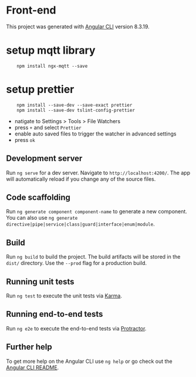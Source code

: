 # Front-end
This project was generated with [Angular CLI](https://github.com/angular/angular-cli) version 8.3.19.
# setup mqtt library
````
    npm install ngx-mqtt --save
````

# setup prettier
```
    npm install --save-dev --save-exact prettier
    npm install --save-dev tslint-config-prettier
```
- natigate to Settings > Tools > File Watchers 
- press `+` and select `Prettier`
- enable auto saved files to trigger the watcher in advanced settings
- press `ok`
## Development server

Run `ng serve` for a dev server. Navigate to `http://localhost:4200/`. The app will automatically reload if you change any of the source files.

## Code scaffolding

Run `ng generate component component-name` to generate a new component. You can also use `ng generate directive|pipe|service|class|guard|interface|enum|module`.

## Build

Run `ng build` to build the project. The build artifacts will be stored in the `dist/` directory. Use the `--prod` flag for a production build.

## Running unit tests

Run `ng test` to execute the unit tests via [Karma](https://karma-runner.github.io).

## Running end-to-end tests

Run `ng e2e` to execute the end-to-end tests via [Protractor](http://www.protractortest.org/).

## Further help

To get more help on the Angular CLI use `ng help` or go check out the [Angular CLI README](https://github.com/angular/angular-cli/blob/master/README.md).
